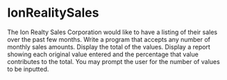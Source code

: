 # IonRealitySales
The Ion Realty Sales Corporation would like to have a listing of their sales over the past few months. Write a program that accepts any number of monthly sales amounts. Display the total of the values. Display a report showing each original value entered and the percentage that value contributes to the total. You may prompt the user for the number of values to be inputted. 
